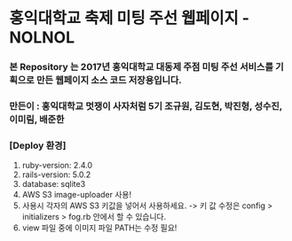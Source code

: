 # 홍익대학교 축제 미팅 주선 웹페이지 - NOLNOL 

### 본 Repository 는 2017년 홍익대학교 대동제 주점 미팅 주선 서비스를 기획으로 만든 웹페이지 소스 코드 저장용입니다.
### 만든이 : 홍익대학교 멋쟁이 사자처럼 5기 조규원, 김도현, 박진형, 성수진, 이미림, 배준한 


### [Deploy 환경]
1. ruby-version: 2.4.0
2. rails-version: 5.0.2
3. database: sqlite3
4. AWS S3 image-uploader 사용!
5. 사용시 각자의 AWS S3 키값을 넣어서 사용하세요.
 -> 키 값 수정은 config > initializers > fog.rb 안에서 할 수 있습니다.
6. view 파일 중에 이미지 파일 PATH는 수정 필요!

